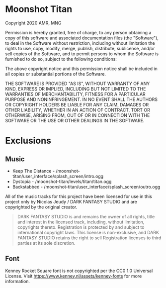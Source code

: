 # Moonshot Titan

Copyright 2020 AMR, MNG

Permission is hereby granted, free of charge, to any person obtaining a copy of this software and associated documentation files (the "Software"), to deal in the Software without restriction, including without limitation the rights to use, copy, modify, merge, publish, distribute, sublicense, and/or sell copies of the Software, and to permit persons to whom the Software is furnished to do so, subject to the following conditions:

The above copyright notice and this permission notice shall be included in all copies or substantial portions of the Software.

THE SOFTWARE IS PROVIDED "AS IS", WITHOUT WARRANTY OF ANY KIND, EXPRESS OR IMPLIED, INCLUDING BUT NOT LIMITED TO THE WARRANTIES OF MERCHANTABILITY, FITNESS FOR A PARTICULAR PURPOSE AND NONINFRINGEMENT. IN NO EVENT SHALL THE AUTHORS OR COPYRIGHT HOLDERS BE LIABLE FOR ANY CLAIM, DAMAGES OR OTHER LIABILITY, WHETHER IN AN ACTION OF CONTRACT, TORT OR OTHERWISE, ARISING FROM, OUT OF OR IN CONNECTION WITH THE SOFTWARE OR THE USE OR OTHER DEALINGS IN THE SOFTWARE.

# Exclusions

## Music

* Keep The Distance - /moonshot-titan/user_interface/splash_screen/intro.ogg
* Dystopia - /moonshot-titan/levels/titan/titan.ogg
* Backstabbed - /moonshot-titan/user_interface/splash_screen/outro.ogg

All of the music tracks for this project have been licensed for use in this project only by Nicolas Jeudy / DARK FANTASY STUDIO and are copyrighted by the original creator. 

> DARK FANTASY STUDIO is and remains the owner of all rights, title and interest in the licensed track, including, without limitation, copyrights thereto. Registration is protected by and subject to international copyright laws. This license is non-exclusive, and DARK FANTASY STUDIO retains the right to sell Registration licenses to third parties at its sole discretion.

## Font

Kenney Rocket Square font is not copyrighted per the CC0 1.0 Universal License. Visit https://www.kenney.nl/assets/kenney-fonts for more information.